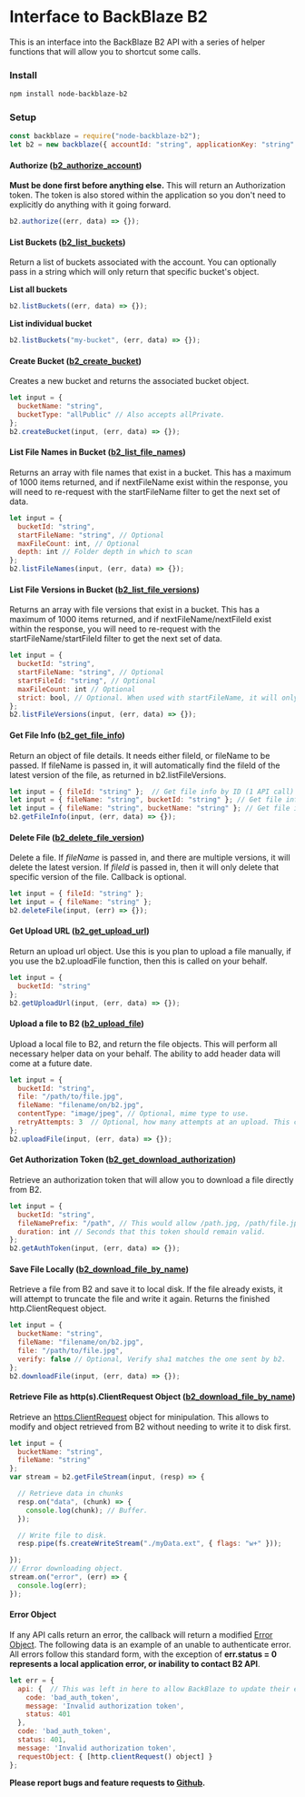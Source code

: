 # Interface to BackBlaze B2

This is an interface into the BackBlaze B2 API with a series of helper functions that will allow you to shortcut some calls.

### Install

```bash
npm install node-backblaze-b2
```

### Setup

```javascript
const backblaze = require("node-backblaze-b2");
let b2 = new backblaze({ accountId: "string", applicationKey: "string" });
```

#### Authorize ([b2_authorize_account](https://www.backblaze.com/b2/docs/b2_authorize_account.html))

**Must be done first before anything else.** This will return an Authorization token. The token is also stored within the application so you don't need to explicitly do anything with it going forward.
```javascript
b2.authorize((err, data) => {});
```

#### List Buckets ([b2_list_buckets](https://www.backblaze.com/b2/docs/b2_list_buckets.html))

Return a list of buckets associated with the account. You can optionally pass in a string which will only return that specific bucket's object.

**List all buckets**
```javascript
b2.listBuckets((err, data) => {});
```
**List individual bucket**
```javascript
b2.listBuckets("my-bucket", (err, data) => {});
```

#### Create Bucket ([b2_create_bucket](https://www.backblaze.com/b2/docs/b2_create_bucket.html))

Creates a new bucket and returns the associated bucket object.
```javascript
let input = {
  bucketName: "string",
  bucketType: "allPublic" // Also accepts allPrivate.
};
b2.createBucket(input, (err, data) => {});
```

#### List File Names in Bucket ([b2_list_file_names](https://www.backblaze.com/b2/docs/b2_list_file_names.html))

Returns an array with file names that exist in a bucket. This has a maximum of 1000 items returned, and if nextFileName exist within the response, you will need to re-request with the startFileName filter to get the next set of data.
```javascript
let input = {
  bucketId: "string",
  startFileName: "string", // Optional
  maxFileCount: int, // Optional
  depth: int // Folder depth in which to scan
};
b2.listFileNames(input, (err, data) => {});
```

#### List File Versions in Bucket ([b2_list_file_versions](https://www.backblaze.com/b2/docs/b2_list_file_versions.html))

Returns an array with file versions that exist in a bucket. This has a maximum of 1000 items returned, and if nextFileName/nextFileId exist within the response, you will need to re-request with the startFileName/startFileId filter to get the next set of data.
```javascript
let input = {
  bucketId: "string",
  startFileName: "string", // Optional
  startFileId: "string", // Optional
  maxFileCount: int // Optional
  strict: bool, // Optional. When used with startFileName, it will only return results with the exact filename.
};
b2.listFileVersions(input, (err, data) => {});
```

#### Get File Info ([b2_get_file_info](https://www.backblaze.com/b2/docs/b2_get_file_info.html))

Return an object of file details. It needs either fileId, or fileName to be passed. If fileName is passed in, it will automatically find the fileId of the latest version of the file, as returned in b2.listFileVersions.

```javascript
let input = { fileId: "string" };  // Get file info by ID (1 API call)
let input = { fileName: "string", bucketId: "string" }; // Get file info by Name and Bucket ID (2 API calls)
let input = { fileName: "string", bucketName: "string" }; // Get file info by Name and Bucket Name (3 API calls)
b2.getFileInfo(input, (err, data) => {});
```

#### Delete File ([b2_delete_file_version](https://www.backblaze.com/b2/docs/b2_delete_file_version.html))

Delete a file. If *fileName* is passed in, and there are multiple versions, it will delete the latest version. If *fileId* is passed in, then it will only delete that specific version of the file. Callback is optional.

```javascript
let input = { fileId: "string" };
let input = { fileName: "string" };
b2.deleteFile(input, (err) => {});
```

#### Get Upload URL ([b2_get_upload_url](https://www.backblaze.com/b2/docs/b2_get_upload_url.html))

Return an upload url object. Use this is you plan to upload a file manually, if you use the b2.uploadFile function, then this is called on your behalf.

```javascript
let input = {
  bucketId: "string"
};
b2.getUploadUrl(input, (err, data) => {});
```

#### Upload a file to B2 ([b2_upload_file](https://www.backblaze.com/b2/docs/b2_upload_file.html))

Upload a local file to B2, and return the file objects. This will perform all necessary helper data on your behalf. The ability to add header data will come at a future date.

```javascript
let input = {
  bucketId: "string",
  file: "/path/to/file.jpg",
  fileName: "filename/on/b2.jpg",
  contentType: "image/jpeg", // Optional, mime type to use.
  retryAttempts: 3  // Optional, how many attempts at an upload. This compensates for the B2 503 on upload.
};
b2.uploadFile(input, (err, data) => {});
```

#### Get Authorization Token ([b2_get_download_authorization](https://www.backblaze.com/b2/docs/b2_get_download_authorization.html))

Retrieve an authorization token that will allow you to download a file directly from B2.

```javascript
let input = {
  bucketId: "string",
  fileNamePrefix: "/path", // This would allow /path.jpg, /path/file.jpg, etc.
  duration: int // Seconds that this token should remain valid.
};
b2.getAuthToken(input, (err, data) => {});
```

#### Save File Locally ([b2_download_file_by_name](https://www.backblaze.com/b2/docs/b2_download_file_by_name.html))

Retrieve a file from B2 and save it to local disk. If the file already exists, it will attempt to truncate the file and write it again. Returns the finished http.ClientRequest object.

```javascript
let input = {
  bucketName: "string",
  fileName: "filename/on/b2.jpg",
  file: "/path/to/file.jpg",
  verify: false // Optional, Verify sha1 matches the one sent by b2.
};
b2.downloadFile(input, (err, data) => {});
```

#### Retrieve File as http(s).ClientRequest Object ([b2_download_file_by_name](https://www.backblaze.com/b2/docs/b2_download_file_by_name.html))

Retrieve an [https.ClientRequest](https://nodejs.org/api/http.html#http_class_http_clientrequest) object for minipulation. This allows to modify and object retrieved from B2 without needing to write it to disk first.

```javascript
let input = {
  bucketName: "string",
  fileName: "string"
};
var stream = b2.getFileStream(input, (resp) => {

  // Retrieve data in chunks
  resp.on("data", (chunk) => {
    console.log(chunk); // Buffer.
  });

  // Write file to disk.
  resp.pipe(fs.createWriteStream("./myData.ext", { flags: "w+" }));

});
// Error downloading object.
stream.on("error", (err) => {
  console.log(err);
});
```

#### Error Object
If any API calls return an error, the callback will return a modified [Error Object](https://developer.mozilla.org/en-US/docs/Web/JavaScript/Reference/Global_Objects/Error). The following data is an  example of an unable to authenticate error. All errors follow this standard form, with the exception of **err.status = 0 represents a local application error, or inability to contact B2 API**. 
```javascript
let err = {
  api: {  // This was left in here to allow BackBlaze to update their error response object in the future.
    code: 'bad_auth_token',
    message: 'Invalid authorization token',
    status: 401
  },
  code: 'bad_auth_token',
  status: 401,
  message: 'Invalid authorization token',
  requestObject: { [http.clientRequest() object] }
};
```


**Please report bugs and feature requests to [Github](https://github.com/cebollia/node-b2/issues).**

